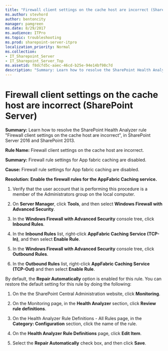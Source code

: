 ```yaml
---
title: "Firewall client settings on the cache host are incorrect (SharePoint Server)"
ms.author: stevhord
author: bentoncity
manager: pamgreen
ms.date: 8/29/2017
ms.audience: ITPro
ms.topic: troubleshooting
ms.prod: sharepoint-server-itpro
localization_priority: Normal
ms.collection:
- IT_Sharepoint_Server
- IT_Sharepoint_Server_Top
ms.assetid: f8dcfd5c-aaec-46cd-b25e-94e14bf98c7d
description: "Summary: Learn how to resolve the SharePoint Health Analyzer ruleFirewall client settings on the cache host are incorrect, in SharePoint Server 2016 and SharePoint 2013."
---
```


# Firewall client settings on the cache host are incorrect (SharePoint Server)

 **Summary:** Learn how to resolve the SharePoint Health Analyzer rule "Firewall client settings on the cache host are incorrect", in SharePoint Server 2016 and SharePoint 2013. 
  
 **Rule Name:** Firewall client settings on the cache host are incorrect. 
  
 **Summary:** Firewall rule settings for App fabric caching are disabled. 
  
 **Cause:** Firewall rule settings for App fabric caching are disabled. 
  
 **Resolution: Enable the firewall rules for the AppFabric Caching service.**
  
1. Verify that the user account that is performing this procedure is a member of the Administrators group on the local computer.
    
2. On **Server Manager**, click **Tools**, and then select **Windows Firewall with Advanced Security**.
    
3. In the **Windows Firewall with Advanced Security** console tree, click **Inbound Rules**.
    
4. In the **Inbound Rules** list, right-click **AppFabric Caching Service (TCP-In)**, and then select **Enable Rule**.
    
5. In the **Windows Firewall with Advanced Security** console tree, click **Outbound Rules**.
    
6. In the **Outbound Rules** list, right-click **AppFabric Caching Service (TCP-Out)** and then select **Enable Rule**.
    
By default, the **Repair Automatically** option is enabled for this rule. You can restore the default setting for this rule by doing the following: 
  
1. On the the SharePoint Central Administration website, click **Monitoring**.
    
2. On the Monitoring page, in the **Health Analyzer** section, click **Review rule definitions**.
    
3. On the Health Analyzer Rule Definitions - All Rules page, in the **Category: Configuration** section, click the name of the rule. 
    
4. On the **Health Analyzer Rule Definitions** page, click **Edit Item**.
    
5. Select the **Repair Automatically** check box, and then click **Save**.
    

